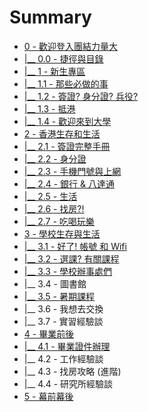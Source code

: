 # Summary

* [0 - 歡迎登入團結力量大](README.md)
* [\|\_\_ 0.0 - 捷徑與目錄](chapter1.md)
* [\|\_\_ 1 - 新生專區](1-zhi-hui-cao-zuo-yi-ci-de-xin-sheng-zhuan-qu.md)
* [\|\_\_ 1.1 - 那些必做的事](11-na-xie-bi-zuo-de-shi.md)
* [\|\_\_ 1.2 - 簽證? 身分證? 兵役?](12-qian-8b493f-shen-fen-8b493f.md)
* [\|\_\_ 1.3 - 抵港](13-di-gang.md)
* [\|\_\_ 1.4 - 歡迎來到大學](14-huan-ying-lai-dao-da-xue.md)
* [2 - 香港生存和生活](2-xiang-gang-sheng-cun-he-sheng-huo.md)
* [\|\_\_ 2.1 - 簽證完整手冊](21-qian-zheng-wan-zheng-shou-ce.md)
* [\|\_\_ 2.2 - 身分證](22-shen-fen-zheng.md)
* [\|\_\_ 2.3 - 手機門號與上網](2-3-shou-ji-men-hao-yu-shang-wang.md)
* [\|\_\_ 2.4 - 銀行 & 八達通](2-4-yin-xing-and-ba-da-tong.md)
* [\|\_\_ 2.5 - 生活](25-sheng-huo.md)
* [\|\_\_ 2.6 - 找房?!](2-5-zhao-623f3f21.md)
* [\|\_\_ 2.7 - 吃喝玩樂](2-6-chi-he-wan-le.md)
* [3 - 學校生存與生活](3-xue-xiao-sheng-cun-yu-sheng-huo.md)
* [\|\_\_ 3.1 - 好了! 帳號 和 Wifi](31-hao-4e8621-zhang-hao-he-wifi.md)
* [\|\_\_ 3.2 - 選課? 有關課程](32-xuan-8ab23f.md)
* [\|\_\_ 3.3 - 學校辦事處們](33-xue-xiao-ban-shi-chu-men.md)
* \|\_\_ 3.4 - 圖書館
* [\|\_\_ 3.5 - 暑期課程](3-5-shu-qi-ke-cheng.md)
* \|\_\_ 3.6 - 我想去交換
* \|\_\_ 3.7 - 實習經驗談
* [4 - 畢業前後](4-bi-ye-qian-hou.md)
* [\|\_\_ 4.1 - 畢業證件辦理](41-bi-ye-zheng-jian-ban-li.md)
* \|\_\_ 4.2 - 工作經驗談
* \|\_\_ 4.3 - 找房攻略 \(進階\)
* \|\_\_ 4.4 - 研究所經驗談
* [5 - 幕前幕後](5-mu-qian-mu-hou.md)

